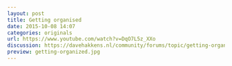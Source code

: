 ```yaml
---
layout: post
title: Getting organised
date: 2015-10-08 14:07
categories: originals
url: https://www.youtube.com/watch?v=DqO7L5z_XXo
discussion: https://davehakkens.nl/community/forums/topic/getting-organized/
preview: getting-organized.jpg
---
```

